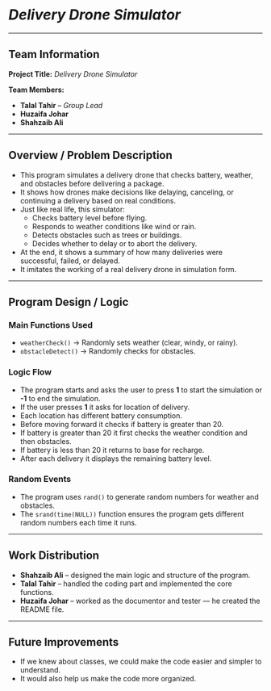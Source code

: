 #  *Delivery Drone Simulator*  

---

##  **Team Information**
**Project Title:** *Delivery Drone Simulator*  

**Team Members:**  
- **Talal Tahir** – *Group Lead*  
- **Huzaifa Johar**  
- **Shahzaib Ali**  

---

##  **Overview / Problem Description**
- This program simulates a delivery drone that checks battery, weather, and obstacles before delivering a package.  
- It shows how drones make decisions like delaying, canceling, or continuing a delivery based on real conditions.  
- Just like real life, this simulator:  
  - Checks battery level before flying.  
  - Responds to weather conditions like wind or rain.  
  - Detects obstacles such as trees or buildings.  
  - Decides whether to delay or to abort the delivery.  
- At the end, it shows a summary of how many deliveries were successful, failed, or delayed.  
- It imitates the working of a real delivery drone in simulation form.  

---

##  **Program Design / Logic**

###  **Main Functions Used**
- `weatherCheck()` → Randomly sets weather (clear, windy, or rainy).  
- `obstacleDetect()` → Randomly checks for obstacles.  

###  **Logic Flow**
- The program starts and asks the user to press **1** to start the simulation or **-1** to end the simulation.  
- If the user presses **1** it asks for location of delivery.  
- Each location has different battery consumption.  
- Before moving forward it checks if battery is greater than 20.  
- If battery is greater than 20 it first checks the weather condition and then obstacles.  
- If battery is less than 20 it returns to base for recharge.  
- After each delivery it displays the remaining battery level.  

###  **Random Events**
- The program uses `rand()` to generate random numbers for weather and obstacles.  
- The `srand(time(NULL))` function ensures the program gets different random numbers each time it runs.     

---

##  **Work Distribution**
- **Shahzaib Ali** – designed the main logic and structure of the program.  
- **Talal Tahir** – handled the coding part and implemented the core functions.  
- **Huzaifa Johar** – worked as the documentor and tester — he created the README file.  

---

##  **Future Improvements**
- If we knew about classes, we could make the code easier and simpler to understand.
- It would also help us make the code more organized.


